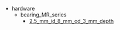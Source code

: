 * hardware
  * bearing_MR_series
    * [2.5_mm_id_8_mm_od_3_mm_depth](hardware/bearing_MR_series/2.5_mm_id_8_mm_od_3_mm_depth)
